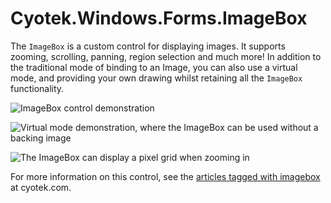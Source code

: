 # Cyotek.Windows.Forms.ImageBox

The `ImageBox` is a custom control for displaying images. It supports zooming, scrolling, panning, region selection and much more! In addition to the traditional mode of binding to an Image, you can also use a virtual mode, and providing your own drawing whilst retaining all the `ImageBox` functionality.

![ImageBox control demonstration](http://static.cyotek.com/files/articleimages/imgbox-5a-thumbnail.png)

![Virtual mode demonstration, where the ImageBox can be used without a backing image](http://static.cyotek.com/files/articleimages/imgbox-6a-thumbnail.png)

![The ImageBox can display a pixel grid when zooming in](http://static.cyotek.com/files/articleimages/imgbox-6b-thumbnail.png)

For more information on this control, see the [articles tagged with imagebox](http://cyotek.com/blog/tag/imagebox) at cyotek.com.
